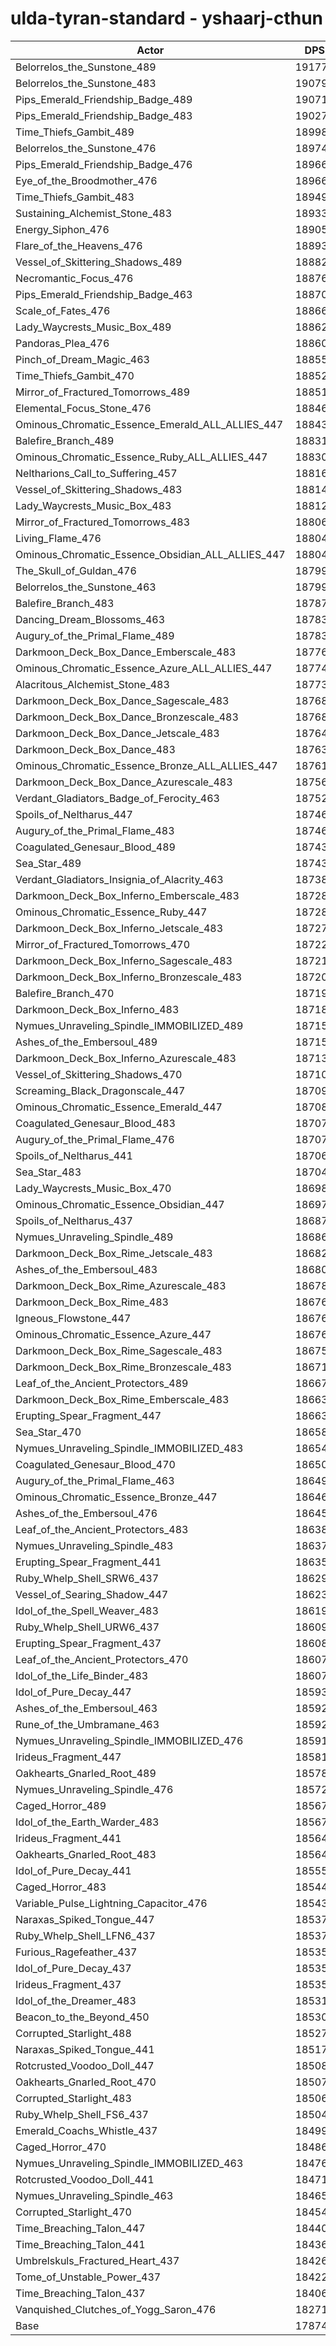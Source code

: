 # ulda-tyran-standard - yshaarj-cthun
| Actor | DPS | Increase |
|---|:---:|:---:|
|Belorrelos_the_Sunstone_489|191770|7.29%|
|Belorrelos_the_Sunstone_483|190794|6.74%|
|Pips_Emerald_Friendship_Badge_489|190710|6.70%|
|Pips_Emerald_Friendship_Badge_483|190278|6.45%|
|Time_Thiefs_Gambit_489|189981|6.29%|
|Belorrelos_the_Sunstone_476|189742|6.15%|
|Pips_Emerald_Friendship_Badge_476|189665|6.11%|
|Eye_of_the_Broodmother_476|189661|6.11%|
|Time_Thiefs_Gambit_483|189492|6.01%|
|Sustaining_Alchemist_Stone_483|189331|5.92%|
|Energy_Siphon_476|189050|5.77%|
|Flare_of_the_Heavens_476|188937|5.70%|
|Vessel_of_Skittering_Shadows_489|188826|5.64%|
|Necromantic_Focus_476|188764|5.61%|
|Pips_Emerald_Friendship_Badge_463|188702|5.57%|
|Scale_of_Fates_476|188661|5.55%|
|Lady_Waycrests_Music_Box_489|188625|5.53%|
|Pandoras_Plea_476|188603|5.52%|
|Pinch_of_Dream_Magic_463|188550|5.49%|
|Time_Thiefs_Gambit_470|188529|5.48%|
|Mirror_of_Fractured_Tomorrows_489|188511|5.47%|
|Elemental_Focus_Stone_476|188466|5.44%|
|Ominous_Chromatic_Essence_Emerald_ALL_ALLIES_447|188434|5.42%|
|Balefire_Branch_489|188318|5.36%|
|Ominous_Chromatic_Essence_Ruby_ALL_ALLIES_447|188301|5.35%|
|Neltharions_Call_to_Suffering_457|188160|5.27%|
|Vessel_of_Skittering_Shadows_483|188147|5.26%|
|Lady_Waycrests_Music_Box_483|188127|5.25%|
|Mirror_of_Fractured_Tomorrows_483|188066|5.22%|
|Living_Flame_476|188048|5.21%|
|Ominous_Chromatic_Essence_Obsidian_ALL_ALLIES_447|188048|5.21%|
|The_Skull_of_Guldan_476|187992|5.17%|
|Belorrelos_the_Sunstone_463|187992|5.17%|
|Balefire_Branch_483|187876|5.11%|
|Dancing_Dream_Blossoms_463|187835|5.09%|
|Augury_of_the_Primal_Flame_489|187835|5.09%|
|Darkmoon_Deck_Box_Dance_Emberscale_483|187767|5.05%|
|Ominous_Chromatic_Essence_Azure_ALL_ALLIES_447|187744|5.04%|
|Alacritous_Alchemist_Stone_483|187733|5.03%|
|Darkmoon_Deck_Box_Dance_Sagescale_483|187689|5.01%|
|Darkmoon_Deck_Box_Dance_Bronzescale_483|187680|5.00%|
|Darkmoon_Deck_Box_Dance_Jetscale_483|187640|4.98%|
|Darkmoon_Deck_Box_Dance_483|187631|4.97%|
|Ominous_Chromatic_Essence_Bronze_ALL_ALLIES_447|187613|4.96%|
|Darkmoon_Deck_Box_Dance_Azurescale_483|187561|4.93%|
|Verdant_Gladiators_Badge_of_Ferocity_463|187526|4.91%|
|Spoils_of_Neltharus_447|187463|4.88%|
|Augury_of_the_Primal_Flame_483|187462|4.88%|
|Coagulated_Genesaur_Blood_489|187430|4.86%|
|Sea_Star_489|187430|4.86%|
|Verdant_Gladiators_Insignia_of_Alacrity_463|187384|4.83%|
|Darkmoon_Deck_Box_Inferno_Emberscale_483|187283|4.78%|
|Ominous_Chromatic_Essence_Ruby_447|187281|4.78%|
|Darkmoon_Deck_Box_Inferno_Jetscale_483|187272|4.77%|
|Mirror_of_Fractured_Tomorrows_470|187222|4.74%|
|Darkmoon_Deck_Box_Inferno_Sagescale_483|187217|4.74%|
|Darkmoon_Deck_Box_Inferno_Bronzescale_483|187206|4.73%|
|Balefire_Branch_470|187199|4.73%|
|Darkmoon_Deck_Box_Inferno_483|187189|4.73%|
|Nymues_Unraveling_Spindle_IMMOBILIZED_489|187159|4.71%|
|Ashes_of_the_Embersoul_489|187157|4.71%|
|Darkmoon_Deck_Box_Inferno_Azurescale_483|187133|4.69%|
|Vessel_of_Skittering_Shadows_470|187104|4.68%|
|Screaming_Black_Dragonscale_447|187092|4.67%|
|Ominous_Chromatic_Essence_Emerald_447|187088|4.67%|
|Coagulated_Genesaur_Blood_483|187078|4.66%|
|Augury_of_the_Primal_Flame_476|187076|4.66%|
|Spoils_of_Neltharus_441|187069|4.66%|
|Sea_Star_483|187043|4.64%|
|Lady_Waycrests_Music_Box_470|186983|4.61%|
|Ominous_Chromatic_Essence_Obsidian_447|186971|4.60%|
|Spoils_of_Neltharus_437|186878|4.55%|
|Nymues_Unraveling_Spindle_489|186861|4.54%|
|Darkmoon_Deck_Box_Rime_Jetscale_483|186824|4.52%|
|Ashes_of_the_Embersoul_483|186809|4.51%|
|Darkmoon_Deck_Box_Rime_Azurescale_483|186782|4.50%|
|Darkmoon_Deck_Box_Rime_483|186768|4.49%|
|Igneous_Flowstone_447|186764|4.49%|
|Ominous_Chromatic_Essence_Azure_447|186762|4.49%|
|Darkmoon_Deck_Box_Rime_Sagescale_483|186759|4.48%|
|Darkmoon_Deck_Box_Rime_Bronzescale_483|186715|4.46%|
|Leaf_of_the_Ancient_Protectors_489|186673|4.44%|
|Darkmoon_Deck_Box_Rime_Emberscale_483|186637|4.42%|
|Erupting_Spear_Fragment_447|186632|4.41%|
|Sea_Star_470|186583|4.39%|
|Nymues_Unraveling_Spindle_IMMOBILIZED_483|186543|4.36%|
|Coagulated_Genesaur_Blood_470|186503|4.34%|
|Augury_of_the_Primal_Flame_463|186498|4.34%|
|Ominous_Chromatic_Essence_Bronze_447|186467|4.32%|
|Ashes_of_the_Embersoul_476|186458|4.32%|
|Leaf_of_the_Ancient_Protectors_483|186388|4.28%|
|Nymues_Unraveling_Spindle_483|186371|4.27%|
|Erupting_Spear_Fragment_441|186351|4.26%|
|Ruby_Whelp_Shell_SRW6_437|186298|4.23%|
|Vessel_of_Searing_Shadow_447|186237|4.19%|
|Idol_of_the_Spell_Weaver_483|186197|4.17%|
|Ruby_Whelp_Shell_URW6_437|186097|4.11%|
|Erupting_Spear_Fragment_437|186086|4.11%|
|Leaf_of_the_Ancient_Protectors_470|186072|4.10%|
|Idol_of_the_Life_Binder_483|186071|4.10%|
|Idol_of_Pure_Decay_447|185934|4.02%|
|Ashes_of_the_Embersoul_463|185928|4.02%|
|Rune_of_the_Umbramane_463|185927|4.02%|
|Nymues_Unraveling_Spindle_IMMOBILIZED_476|185917|4.01%|
|Irideus_Fragment_447|185816|3.96%|
|Oakhearts_Gnarled_Root_489|185783|3.94%|
|Nymues_Unraveling_Spindle_476|185723|3.91%|
|Caged_Horror_489|185672|3.88%|
|Idol_of_the_Earth_Warder_483|185672|3.88%|
|Irideus_Fragment_441|185645|3.86%|
|Oakhearts_Gnarled_Root_483|185644|3.86%|
|Idol_of_Pure_Decay_441|185555|3.81%|
|Caged_Horror_483|185445|3.75%|
|Variable_Pulse_Lightning_Capacitor_476|185438|3.75%|
|Naraxas_Spiked_Tongue_447|185377|3.71%|
|Ruby_Whelp_Shell_LFN6_437|185371|3.71%|
|Furious_Ragefeather_437|185358|3.70%|
|Idol_of_Pure_Decay_437|185356|3.70%|
|Irideus_Fragment_437|185351|3.70%|
|Idol_of_the_Dreamer_483|185313|3.68%|
|Beacon_to_the_Beyond_450|185306|3.67%|
|Corrupted_Starlight_488|185279|3.66%|
|Naraxas_Spiked_Tongue_441|185175|3.60%|
|Rotcrusted_Voodoo_Doll_447|185084|3.55%|
|Oakhearts_Gnarled_Root_470|185075|3.54%|
|Corrupted_Starlight_483|185067|3.54%|
|Ruby_Whelp_Shell_FS6_437|185049|3.53%|
|Emerald_Coachs_Whistle_437|184995|3.50%|
|Caged_Horror_470|184865|3.43%|
|Nymues_Unraveling_Spindle_IMMOBILIZED_463|184762|3.37%|
|Rotcrusted_Voodoo_Doll_441|184717|3.34%|
|Nymues_Unraveling_Spindle_463|184653|3.31%|
|Corrupted_Starlight_470|184542|3.24%|
|Time_Breaching_Talon_447|184405|3.17%|
|Time_Breaching_Talon_441|184363|3.14%|
|Umbrelskuls_Fractured_Heart_437|184261|3.09%|
|Tome_of_Unstable_Power_437|184227|3.07%|
|Time_Breaching_Talon_437|184067|2.98%|
|Vanquished_Clutches_of_Yogg_Saron_476|182716|2.22%|
|Base|178743|0.00%|
